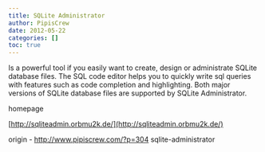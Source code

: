 ```yaml
---
title: SQLite Administrator
author: PipisCrew
date: 2012-05-22
categories: []
toc: true
---
```


Is a powerful tool if you easily want to create, design or administrate SQLite database files. The SQL code editor helps you to quickly write sql queries with features such as code completion and highlighting. Both major versions of SQLite database files are supported by SQLite Administrator.

homepage

[http://sqliteadmin.orbmu2k.de/](http://sqliteadmin.orbmu2k.de/)

origin - http://www.pipiscrew.com/?p=304 sqlite-administrator